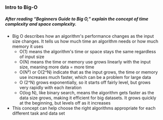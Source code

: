 ### Intro to Big-O

##### After reading “Beginners Guide to Big O,” explain the concept of time complexity and space complexity.

- Big O describes how an algorithm's performance changes as the input size changes. It tells us how much time an algorithm needs or how much memory it uses
  - O(1) means the algorithm's time or space stays the same regardless of input size
  - O(N) means the time or memory use grows linearly with the input size, meaning more data = more time
  - O(N²) or O(2^N) indicate that as the input grows, the time or memory use increases much faster, which can be a problem for large data
  - O (2^N) grows exponentially, so it starts off fairly level, but grows very rapidly with each iteration
  - O(log N), like binary search, means the algorithm gets faster as the data size grows, making it efficient for big datasets. It grows quickly at the beginning, but levels off as it increases
- This concept can help choose the right algorithms appropriate for each different task and data set